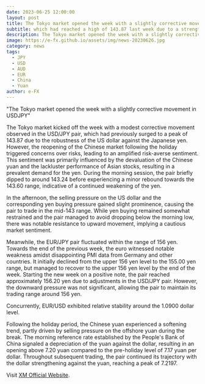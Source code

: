 ```yaml
---
date: 2023-06-25 12:00:00
layout: post
title: The Tokyo market opened the week with a slightly corrective movement in USDJPY
subtitle: which had reached a high of 143.87 last week due to a strengthening dollar against the yen.
description: The Tokyo market opened the week with a slightly corrective movement in USD/JPY, which had reached a high of 143.87 last week due to a strengthening dollar against the yen.
image: https://e-fx.github.io/assets/img/news-20230626.jpg
category: news
tags:
  - JPY
  - USD
  - AUD
  - EUR
  - China
  - Yuan
author: e-FX
---
```


"The Tokyo market opened the week with a slightly corrective movement in USDJPY"

The Tokyo market kicked off the week with a modest corrective movement observed in the USD/JPY pair, which had previously surged to a peak of 143.87 due to the robustness of the US dollar against the Japanese yen. However, the reopening of the Chinese market following the holiday triggered concerns over risks, leading to an amplified risk-averse sentiment. This sentiment was primarily influenced by the devaluation of the Chinese yuan and the lackluster performance of Asian stocks, resulting in a prevalent demand for the yen. During the morning session, the pair briefly dipped to around 143.24 before experiencing a minor rebound towards the 143.60 range, indicative of a continued weakening of the yen.

In the afternoon, the selling pressure on the US dollar and the corresponding yen buying pressure gained slight prominence, causing the pair to trade in the mid-143 range. While yen buying remained somewhat restrained and the pair managed to avoid dropping below the morning low, there was notable resistance to upward movement, implying a cautious market sentiment.

Meanwhile, the EUR/JPY pair fluctuated within the range of 156 yen. Towards the end of the previous week, the euro witnessed notable weakness amidst disappointing PMI data from Germany and other countries. It initially declined from the upper 156 yen level to the 155.00 yen range, but managed to recover to the upper 156 yen level by the end of the week. Starting the new week on a positive note, the pair reached approximately 156.20 yen due to adjustments in the USD/JPY pair. However, the downward pressure was not significant, allowing the pair to maintain its trading range around 156 yen.

Concurrently, EUR/USD exhibited relative stability around the 1.0900 dollar level.

Following the holiday period, the Chinese yuan experienced a softening trend, partly driven by selling pressure on the offshore yuan during the break. The morning reference rate established by the People's Bank of China signaled a depreciation of the yuan against the dollar, resulting in an opening above 7.20 yuan compared to the pre-holiday level of 7.17 yuan per dollar. Throughout subsequent trading, the pair continued its trajectory with the dollar strengthening against the yuan, reaching a peak of 7.2197.


Visit [XM Official Website](https://clicks.pipaffiliates.com/c?c=550036&l=en&p=0).
